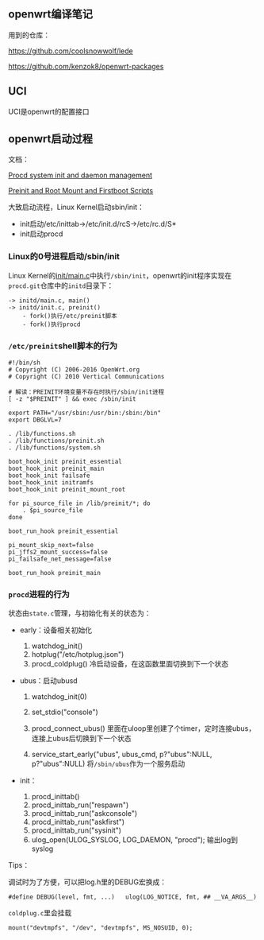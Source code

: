 

## openwrt编译笔记

用到的仓库：

https://github.com/coolsnowwolf/lede

https://github.com/kenzok8/openwrt-packages



## UCI

UCI是openwrt的配置接口



## openwrt启动过程

文档：

[Procd system init and daemon management](https://openwrt.org/docs/techref/procd)

[Preinit and Root Mount and Firstboot Scripts](https://openwrt.org/docs/techref/preinit_mount)

大致启动流程，Linux Kernel启动sbin/init：

- init启动/etc/inittab->/etc/init.d/rcS->/etc/rc.d/S*
- init启动procd

### Linux的0号进程启动/sbin/init

Linux Kernel的[init/main.c](https://github.com/torvalds/linux/blob/24aed09451270b6a2a78adf8a34918d12ffb7dcf/init/main.c#L1467)中执行`/sbin/init`，openwrt的init程序实现在`procd.git`仓库中的`initd`目录下：

```
-> initd/main.c, main()
-> initd/init.c, preinit()
    - fork()执行/etc/preinit脚本
    - fork()执行procd
```

### `/etc/preinit`shell脚本的行为

```
#!/bin/sh
# Copyright (C) 2006-2016 OpenWrt.org
# Copyright (C) 2010 Vertical Communications

# 解读：PREINIT环境变量不存在时执行/sbin/init进程
[ -z "$PREINIT" ] && exec /sbin/init

export PATH="/usr/sbin:/usr/bin:/sbin:/bin"
export DBGLVL=7

. /lib/functions.sh
. /lib/functions/preinit.sh
. /lib/functions/system.sh

boot_hook_init preinit_essential
boot_hook_init preinit_main
boot_hook_init failsafe
boot_hook_init initramfs
boot_hook_init preinit_mount_root

for pi_source_file in /lib/preinit/*; do
	. $pi_source_file
done

boot_run_hook preinit_essential

pi_mount_skip_next=false
pi_jffs2_mount_success=false
pi_failsafe_net_message=false

boot_run_hook preinit_main

```



### `procd`进程的行为

状态由`state.c`管理，与初始化有关的状态为：

- early：设备相关初始化

  1. watchdog_init()
  2. hotplug("/etc/hotplug.json") 
  3. procd_coldplug() 冷启动设备，在这函数里面切换到下一个状态

- ubus：启动ubusd

  1. watchdog_init(0)

  2. set_stdio("console")

  3. procd_connect_ubus() 里面在uloop里创建了个timer，定时连接ubus，连接上ubus后切换到下一个状态

  4. service_start_early("ubus", ubus_cmd, p?"ubus":NULL, p?"ubus":NULL) 将`/sbin/ubus`作为一个服务启动

- init：

  1. procd_inittab()
  2. procd_inittab_run("respawn")
  3. procd_inittab_run("askconsole")
  4. procd_inittab_run("askfirst")
  5. procd_inittab_run("sysinit")
  6. ulog_open(ULOG_SYSLOG, LOG_DAEMON, "procd");  输出log到syslog

Tips：

调试时为了方便，可以把log.h里的DEBUG宏换成：

```
#define DEBUG(level, fmt, ...)   ulog(LOG_NOTICE, fmt, ## __VA_ARGS__)
```

`coldplug.c`里会挂载

```
mount("devtmpfs", "/dev", "devtmpfs", MS_NOSUID, 0);
```

